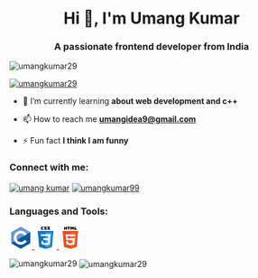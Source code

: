 
<h1 align="center">Hi 👋, I'm Umang Kumar</h1>
<h3 align="center">A passionate frontend developer from India</h3>

<p align="left"> <img src="https://komarev.com/ghpvc/?username=umangkumar29&label=Profile%20views&color=0e75b6&style=flat" alt="umangkumar29" /> </p>

<p align="left"> <a href="https://github.com/ryo-ma/github-profile-trophy"><img src="https://github-profile-trophy.vercel.app/?username=umangkumar29" alt="umangkumar29" /></a> </p>

- 🌱 I’m currently learning **about web development and c++**

- 📫 How to reach me **umangidea9@gmail.com**

- ⚡ Fun fact **I think I am funny**

<h3 align="left">Connect with me:</h3>
<p align="left">
<a href="https://fb.com/umang kumar" target="blank"><img align="center" src="https://raw.githubusercontent.com/rahuldkjain/github-profile-readme-generator/master/src/images/icons/Social/facebook.svg" alt="umang kumar" height="30" width="40" /></a>
<a href="https://instagram.com/uman_kumar98" target="blank"><img align="center" src="https://raw.githubusercontent.com/rahuldkjain/github-profile-readme-generator/master/src/images/icons/Social/instagram.svg" alt="umangkumar99" height="30" width="40" /></a>
</p>

<h3 align="left">Languages and Tools:</h3>
<p align="left"> <a href="https://www.cprogramming.com/" target="_blank"> <img src="https://raw.githubusercontent.com/devicons/devicon/master/icons/c/c-original.svg" alt="c" width="40" height="40"/> </a> <a href="https://www.w3schools.com/css/" target="_blank"> <img src="https://raw.githubusercontent.com/devicons/devicon/master/icons/css3/css3-original-wordmark.svg" alt="css3" width="40" height="40"/> </a> <a href="https://www.w3.org/html/" target="_blank"> <img src="https://raw.githubusercontent.com/devicons/devicon/master/icons/html5/html5-original-wordmark.svg" alt="html5" width="40" height="40"/> </a> </p>

<p><img align="left" src="https://github-readme-stats.vercel.app/api/top-langs?username=umangkumar29&show_icons=true&locale=en&layout=compact" alt="umangkumar29" /></p>

<p>&nbsp;<img align="center" src="https://github-readme-stats.vercel.app/api?username=umangkumar29&show_icons=true&locale=en" alt="umangkumar29" /></p>

